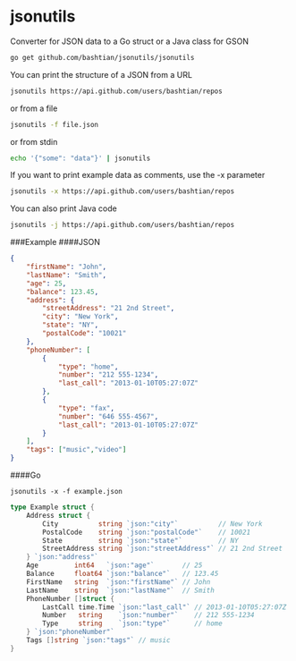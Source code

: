 jsonutils
=========

Converter for JSON data to a Go struct or a Java class for GSON

```bash
go get github.com/bashtian/jsonutils/jsonutils
```

You can print the structure of a JSON from a URL

```bash
jsonutils https://api.github.com/users/bashtian/repos
```

or from a file

```bash
jsonutils -f file.json
```

or from stdin

```bash
echo '{"some": "data"}' | jsonutils
```

If you want to print example data as comments, use the -x parameter

```bash
jsonutils -x https://api.github.com/users/bashtian/repos
```

You can also print Java code 

```bash
jsonutils -j https://api.github.com/users/bashtian/repos
```

###Example
####JSON
```json
{
    "firstName": "John",
    "lastName": "Smith",
    "age": 25,
    "balance": 123.45,
    "address": {
        "streetAddress": "21 2nd Street",
        "city": "New York",
        "state": "NY",
        "postalCode": "10021"
    },
    "phoneNumber": [
        {
            "type": "home",
            "number": "212 555-1234",
            "last_call": "2013-01-10T05:27:07Z"
        },
        {
            "type": "fax",
            "number": "646 555-4567",
            "last_call": "2013-01-10T05:27:07Z"
        }
    ],
    "tags": ["music","video"]
}
```
####Go
	
	jsonutils -x -f example.json
	
```go
type Example struct {
	Address struct {
		City          string `json:"city"`          // New York
		PostalCode    string `json:"postalCode"`    // 10021
		State         string `json:"state"`         // NY
		StreetAddress string `json:"streetAddress"` // 21 2nd Street
	} `json:"address"`
	Age         int64   `json:"age"`       // 25
	Balance     float64 `json:"balance"`   // 123.45
	FirstName   string  `json:"firstName"` // John
	LastName    string  `json:"lastName"`  // Smith
	PhoneNumber []struct {
		LastCall time.Time `json:"last_call"` // 2013-01-10T05:27:07Z
		Number   string    `json:"number"`    // 212 555-1234
		Type     string    `json:"type"`      // home
	} `json:"phoneNumber"`
	Tags []string `json:"tags"` // music
}
```
